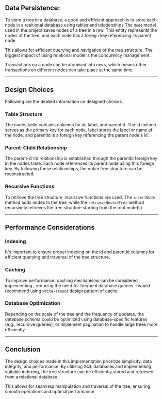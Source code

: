 ## Data Persistence:

To store a tree in a database, a good and efficient approach is to store each node in a realtional database using tables and relationships
The `Node` model used in the project saves nodes of a tree in a row. This entity represents the nodes of the tree, and each node has a foreign key referencing its parent node.

This allows for efficient querying and navigation of the tree structure. The biggest impact of using relational model is the concurency management.

Transactions on a node can be atomised into rows, which means other transactions on different nodes can take place at the same time.

---

## Design Choices

Following are the deailed information on designed choices

### Table Structure

The nodes table contains columns for id, label, and parentId. The id column serves as the primary key for each node, label stores the label or name of the node, and parentId is a foreign key referencing the parent node's id.

### Parent-Child Relationship

The parent-child relationship is established through the parentId foreign key in the nodes table. Each node references its parent node using this foreign key. By following these relationships, the entire tree structure can be reconstructed.

### Recursive Functions

To retrieve the tree structure, recursive functions are used. The `insertNode` method adds nodes to the tree, while the `retrieveNestedTree` method recursively retrieves the tree structure starting from the root node(s).

---

## Performance Considerations

### Indexing

It's important to ensure proper indexing on the id and parentId columns for efficient querying and traversal of the tree structure.

### Caching

To improve performance, caching mechanisms can be considered implementing , reducing the need for frequent database queries.
I would recommend using `write-around` design pattern of cache.

### Database Optimization

Depending on the scale of the tree and the frequency of updates, the database schema could be optimized using database-specific features (e.g., recursive queries), or implement pagination to handle large trees more efficiently.

---

## Conclusion

The design choices made in this implementation prioritize simplicity, data integrity, and performance.
By utilizing SQL databases and implementing suitable indexing, the tree structure can be efficiently stored and retrieved from a relational database.

This allows for seamless manipulation and traversal of the tree, ensuring smooth operations and optimal performance.
